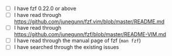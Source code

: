 <!-- ISSUES NOT FOLLOWING THIS TEMPLATE WILL BE CLOSED AND DELETED -->

<!-- Check all that apply [x] -->

- [ ] I have fzf 0.22.0 or above
- [ ] I have read through https://github.com/junegunn/fzf.vim/blob/master/README.md
- [ ] I have read through https://github.com/junegunn/fzf/blob/master/README-VIM.md
- [ ] I have read through the manual page of fzf (`man fzf`)
- [ ] I have searched through the existing issues

<!--

Before submitting
=================

- Make sure that you have the latest version of fzf and fzf.vim
- Check if your problem is reproducible with a minimal configuration

Start Vim with a minimal configuration
======================================

vim -Nu <(curl https://gist.githubusercontent.com/junegunn/6936bf79fedd3a079aeb1dd2f3c81ef5/raw)

-->

